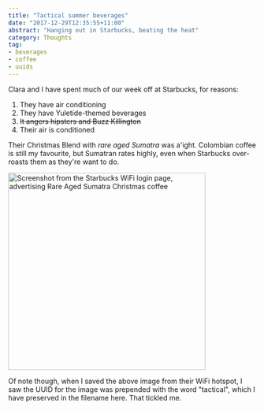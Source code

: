 ```yaml
---
title: "Tactical summer beverages"
date: "2017-12-29T12:35:55+11:00"
abstract: "Hanging out in Starbucks, beating the heat"
category: Thoughts
tag:
- beverages
- coffee
- uuids
---
```

Clara and I have spent much of our week off at Starbucks, for reasons:

1. They have air conditioning
2. They have Yuletide-themed beverages
3. ~~It angers hipsters and Buzz Killington~~
4. Their air is conditioned

Their Christmas Blend with *rare aged Sumatra* was a'ight. Colombian coffee is still my favourite, but Sumatran rates highly, even when Starbucks over-roasts them as they're want to do.

<p><img src="https://rubenerd.com/files/2017/tactical5c87316da832ded2d0d20dd29c3c69e4@1x.jpg" srcset="https://rubenerd.com/files/2017/tactical5c87316da832ded2d0d20dd29c3c69e4@1x.jpg 1x, https://rubenerd.com/files/2017/tactical5c87316da832ded2d0d20dd29c3c69e4@2x.jpg 2x" alt="Screenshot from the Starbucks WiFi login page, advertising Rare Aged Sumatra Christmas coffee" style="width:400px" /></p>

Of note though, when I saved the above image from their WiFi hotspot, I saw the UUID for the image was prepended with the word "tactical", which I have preserved in the filename here. That tickled me.

